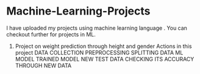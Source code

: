 # Machine-Learning-Projects
I have uploaded my projects using machine learning language . 
You can checkout further for projects in ML.
1) Project on weight prediction through height and gender
Actions in this project
DATA COLLECTION
PREPROCESSING
SPLITTING DATA
ML MODEL
TRAINED MODEL
NEW TEST DATA 
CHECKING ITS ACCURACY THROUGH NEW DATA


